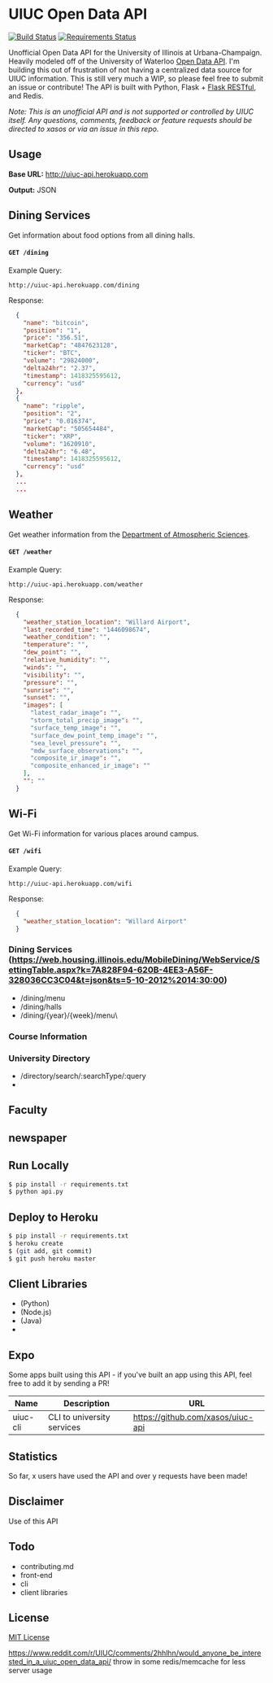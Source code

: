 # UIUC Open Data API

[![Build Status][travis-image]][travis-url] [![Requirements Status][require-image]][require-url]

Unofficial Open Data API for the University of Illinois at Urbana-Champaign. Heavily modeled off of the University of Waterloo [Open Data API](https://github.com/uWaterloo/api-documentation/). I'm building this out of frustration of not having a centralized data source for UIUC information. This is still very much a WIP, so please feel free to submit an issue or contribute! The API is built with Python, Flask + [Flask RESTful](https://github.com/flask-restful/flask-restful), and Redis.

*Note: This is an unofficial API and is not supported or controlled by UIUC itself. Any questions, comments, feedback or feature requests should be directed to xasos or via an issue in this repo.*

## Usage
**Base URL:** http://uiuc-api.herokuapp.com

**Output:** JSON

## Dining Services

Get information about food options from all dining halls.

#### `GET /dining`

Example Query:
```
http://uiuc-api.herokuapp.com/dining
```

Response:
```json
  {
    "name": "bitcoin",
    "position": "1",
    "price": "356.51",
    "marketCap": "4847623128",
    "ticker": "BTC",
    "volume": "29824000",
    "delta24hr": "2.37",
    "timestamp": 1418325595612,
    "currency": "usd"
  },
  {
    "name": "ripple",
    "position": "2",
    "price": "0.016374",
    "marketCap": "505654484",
    "ticker": "XRP",
    "volume": "1620910",
    "delta24hr": "6.48",
    "timestamp": 1418325595612,
    "currency": "usd"
  },
  ...
  ...
```

## Weather

Get weather information from the [Department of Atmospheric Sciences](https://www.atmos.illinois.edu/weather/).

#### `GET /weather`

Example Query:
```
http://uiuc-api.herokuapp.com/weather
```

Response:
```json
  {
    "weather_station_location": "Willard Airport",
    "last_recorded_time": "1446098674",
    "weather_condition": "",
    "temperature": "",
    "dew_point": "",
    "relative_humidity": "",
    "winds": "",
    "visibility": "",
    "pressure": "",
    "sunrise": "",
    "sunset": "",
    "images": [
      "latest_radar_image": "",
      "storm_total_precip_image": "",
      "surface_temp_image": "",
      "surface_dew_point_temp_image": "",
      "sea_level_pressure": "",
      "mdw_surface_observations": "",
      "composite_ir_image": "",
      "composite_enhanced_ir_image": ""
    ],
    "": ""
  }
```

## Wi-Fi

Get Wi-Fi information for various places around campus.

#### `GET /wifi`

Example Query:
```
http://uiuc-api.herokuapp.com/wifi
```

Response:
```json
  {
    "weather_station_location": "Willard Airport"
  }
```

### Dining Services (https://web.housing.illinois.edu/MobileDining/WebService/SettingTable.aspx?k=7A828F94-620B-4EE3-A56F-328036CC3C04&t=json&ts=5-10-2012%2014:30:00)
 - /dining/menu
 - /dining/halls
 - /dining/{year}/{week}/menu\

### Course Information

### University Directory
 - /directory/search/:searchType/:query
 - 
 
## Faculty

## newspaper


 
## Run Locally
```sh
$ pip install -r requirements.txt
$ python api.py
```

## Deploy to Heroku 
```sh
$ pip install -r requirements.txt
$ heroku create
$ (git add, git commit)
$ git push heroku master
```


## Client Libraries
 - []() (Python)
 - []() (Node.js)
 - []() (Java)
 - 
 
## Expo
Some apps built using this API - if you've built an app using this API, feel free to add it by sending a PR!

| Name | Description | URL |
| ---- | ---- | ---- |
| uiuc-cli | CLI to university services | https://github.com/xasos/uiuc-api |
 
## Statistics
So far, x users have used the API and over y requests have been made!

## Disclaimer
Use of this API

## Todo
- contributing.md
- front-end
- cli
- client libraries

## License
[MIT License](LICENSE)

https://www.reddit.com/r/UIUC/comments/2hhlhn/would_anyone_be_interested_in_a_uiuc_open_data_api/
throw in some redis/memcache for less server usage

[travis-url]: https://travis-ci.org/xasos/UIUC-Open-Data
[travis-image]: https://travis-ci.org/xasos/UIUC-Open-Data.svg?branch=master
[require-image]: https://requires.io/github/xasos/UIUC-Open-Data/requirements.svg?branch=master
[require-url]: https://requires.io/github/xasos/UIUC-Open-Data/requirements/?branch=master
[daviddm-url]: https://david-dm.org/xasos/Coins.svg?theme=shields.io
[daviddm-image]: https://david-dm.org/xasos/Coins
